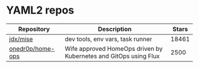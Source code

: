 # YAML2 repos

| Repository                                              | Description                                                      | Stars |
| ------------------------------------------------------- | ---------------------------------------------------------------- | ----- |
| [jdx/mise](https://github.com/jdx/mise)                 | dev tools, env vars, task runner                                 | 18461 |
| [onedr0p/home-ops](https://github.com/onedr0p/home-ops) | Wife approved HomeOps driven by Kubernetes and GitOps using Flux | 2500  |
